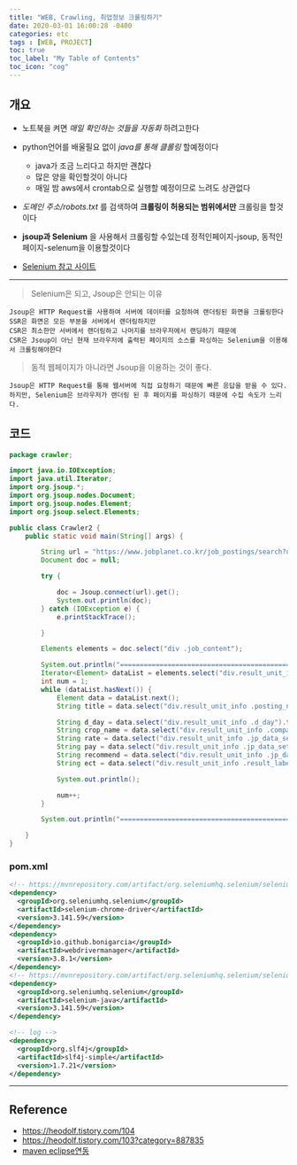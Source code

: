 ```yaml
---
title: "WEB, Crawling, 취업정보 크롤링하기"
date: 2020-03-01 16:00:28 -0400
categories: etc
tags : [WEB, PROJECT]
toc: true
toc_label: "My Table of Contents"
toc_icon: "cog"
---
```

## 개요
- 노트북을 켜면 _매일 확인하는 것들을 자동화_ 하려고한다
- python언어를 배울필요 없이 _java를 통해 클롤링_ 할예정이다
  - java가 조금 느리다고 하지만 괜찮다
  - 많은 양을 확인할것이 아니다
  - 매일 밤 aws에서 crontab으로 실행할 예정이므로 느려도 상관없다
- _도메인 주소/robots.txt_ 를 검색하여 __크롤링이 허용되는 범위에서만__ 크롤링을 할것이다
- __jsoup과 Selenium__ 을 사용해서 크롤링할 수있는데 정적인페이지-jsoup, 동적인페이지-selenum을 이용할것이다

- [Selenium 참고 사이트](https://heodolf.tistory.com/103?category=887835)

---

> Selenium은 되고, Jsoup은 안되는 이유
```
Jsoup은 HTTP Request를 사용하여 서버에 데이터를 요청하여 랜더링된 화면을 크롤링한다
SSR은 화면은 모든 부분을 서버에서 랜더링하지만
CSR은 최소한만 서버에서 랜더링하고 나머지를 브라우저에서 랜딩하기 때문에
CSR은 Jsoup이 아닌 현재 브라우저에 출력된 페이지의 소스를 파싱하는 Selenium을 이용해서 크롤링해야한다
```

>동적 웹페이지가 아니라면 Jsoup을 이용하는 것이 좋다.

```
Jsoup은 HTTP Request를 통해 웹서버에 직접 요청하기 때문에 빠른 응답을 받을 수 있다.
하지만, Selenium은 브라우저가 랜더링 된 후 페이지를 파싱하기 때문에 수집 속도가 느리다.
```

## 코드

```java
package crawler;

import java.io.IOException;
import java.util.Iterator;
import org.jsoup.*;
import org.jsoup.nodes.Document;
import org.jsoup.nodes.Element;
import org.jsoup.select.Elements;

public class Crawler2 {
	public static void main(String[] args) {

		String url = "https://www.jobplanet.co.kr/job_postings/search?utf8=%E2%9C%93&jp_min_overall=2.0&recruitment_type_ids%5B%5D=1&recruitment_type_ids%5B%5D=4&city_ids%5B%5D=1&city_ids%5B%5D=2&occupation_level2_ids%5B%5D=11604&order_by=score";
		Document doc = null;

		try {

			doc = Jsoup.connect(url).get();
			System.out.println(doc);
		} catch (IOException e) {
			e.printStackTrace();

		}

		Elements elements = doc.select("div .job_content");

		System.out.println("============================================================");
		Iterator<Element> dataList = elements.select("div.result_unit_info").iterator();
		int num = 1;
		while (dataList.hasNext()) {
			Element data = dataList.next();
			String title = data.select("div.result_unit_info .posting_name").text();

			String d_day = data.select("div.result_unit_info .d_day").text();	// D-3, 채용시 마감, 상시채용, 오늘마감
			String crop_name = data.select("div.result_unit_info .company_name a").text();
			String rate = data.select("div.result_unit_info .jp_data_set .rate").text();
			String pay = data.select("div.result_unit_info .jp_data_set .salary").text();
			String recommend = data.select("div.result_unit_info .jp_data_set .recommend").text();
			String ect = data.select("div.result_unit_info .result_labels").text();

			System.out.println();

			num++;
		}

		System.out.println("============================================================");

	}
}

```

### pom.xml

```xml
<!-- https://mvnrepository.com/artifact/org.seleniumhq.selenium/selenium-chrome-driver -->
<dependency>
  <groupId>org.seleniumhq.selenium</groupId>
  <artifactId>selenium-chrome-driver</artifactId>
  <version>3.141.59</version>
</dependency>
<dependency>
  <groupId>io.github.bonigarcia</groupId>
  <artifactId>webdrivermanager</artifactId>
  <version>3.8.1</version>
</dependency>
<!-- https://mvnrepository.com/artifact/org.seleniumhq.selenium/selenium-java -->
<dependency>
  <groupId>org.seleniumhq.selenium</groupId>
  <artifactId>selenium-java</artifactId>
  <version>3.141.59</version>
</dependency>

<!-- log -->
<dependency>
  <groupId>org.slf4j</groupId>
  <artifactId>slf4j-simple</artifactId>
  <version>1.7.21</version>
</dependency>
```

---
## Reference
- <https://heodolf.tistory.com/104>
- <https://heodolf.tistory.com/103?category=887835>
- [maven eclipse연동](https://nowonbun.tistory.com/535)
